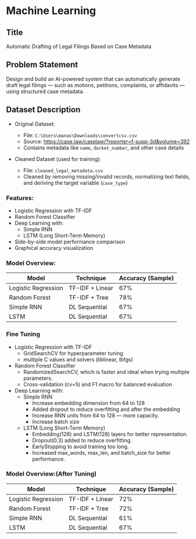 # Machine Learning

## Title
Automatic Drafting of Legal Filings Based on Case Metadata

## Problem Statement
Design and build an AI-powered system that can automatically generate draft legal filings — such as motions, petitions, complaints, or affidavits — using structured case metadata.

## Dataset Description
- Original Dataset:
  - File: `C:\Users\manas\Downloads\convertcsv.csv`
  - Source: https://case.law/caselaw/?reporter=f-supp-3d&volume=392
  - Contains metadata like `name`, `docket_number`, and other case details

- Cleaned Dataset (used for training):
  - File: `cleaned_legal_metadata.csv`
  - Cleaned by removing missing/invalid records, normalizing text fields, and deriving the target variable (`case_type`)
 

### Features:
- Logistic Regression with TF-IDF
- Random Forest Classifier
- Deep Learning with:
  - Simple RNN
  - LSTM (Long Short-Term Memory)
- Side-by-side model performance comparison
- Graphical accuracy visualization


### Model Overview:
| Model               | Technique        | Accuracy (Sample) |
|---------------------|------------------|-------------------|
| Logistic Regression | TF-IDF + Linear  | 67%               |
| Random Forest       | TF-IDF + Tree    | 78%               |
| Simple RNN          | DL Sequential    | 67%               |
| LSTM                | DL Sequential    | 67%               |


### Fine Tuning
- Logistic Regression with TF-IDF
  - GridSearchCV for hyperparameter tuning
  - multiple C values and solvers (liblinear, lbfgs)
- Random Forest Classifier
  - RandomizedSearchCV, which is faster and ideal when trying multiple parameters.
  - Cross-validation (cv=5) and F1 macro for balanced evaluation
- Deep Learning with:
  - Simple RNN
    - Increase embedding dimension from 64 to 128 
    - Added dropout to reduce overfitting and after the embedding
    - Increase RNN units from 64 to 128 — more capacity.
    - Increase batch size
  - LSTM (Long Short-Term Memory)
    - Embedding(128) and LSTM(128) layers for better representation.
    - Dropout(0.3) added to reduce overfitting.
    - EarlyStopping to avoid training too long.
    - Increased max_words, max_len, and batch_size for better performance.


### Model Overview:(After Tuning)
| Model               | Technique        | Accuracy (Sample) |
|---------------------|------------------|-------------------|
| Logistic Regression | TF-IDF + Linear  | 72%               |
| Random Forest       | TF-IDF + Tree    | 72%               |
| Simple RNN          | DL Sequential    | 61%               |
| LSTM                | DL Sequential    | 67%               |




